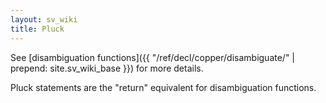 ```yaml
---
layout: sv_wiki
title: Pluck
---
```


See [disambiguation functions]({{ "/ref/decl/copper/disambiguate/" | prepend: site.sv_wiki_base }}) for more details.

Pluck statements are the "return" equivalent for disambiguation functions.
